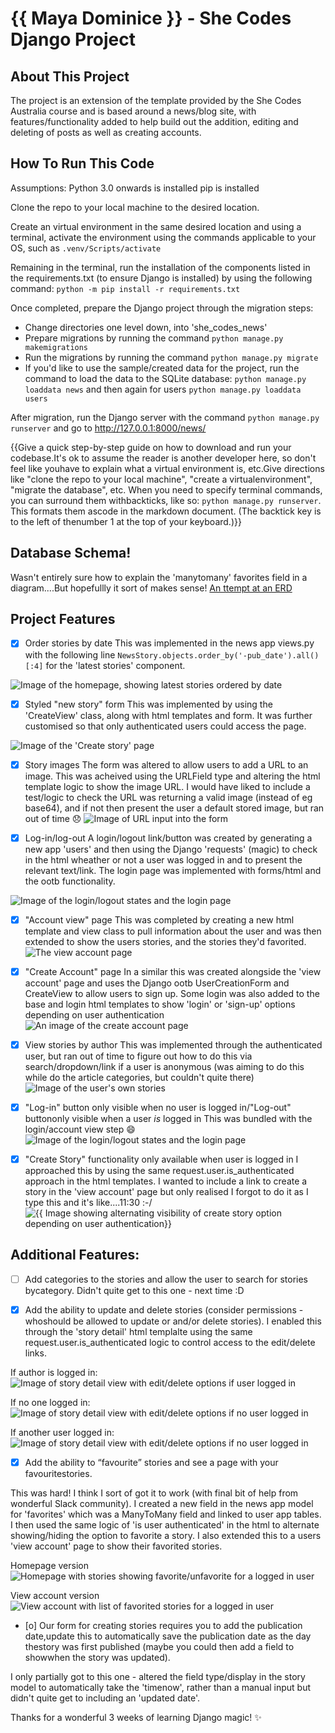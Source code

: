 # {{ Maya Dominice }} - She Codes Django Project

## About This Project
The project is an extension of the template provided by the She Codes Australia course and is based around a news/blog site, with features/functionality added to help build out the addition, editing and deleting of posts as well as creating accounts. 

## How To Run This Code
Assumptions:
Python 3.0 onwards is installed
pip is installed

Clone the repo to your local machine to the desired location.

Create an virtual environment in the same desired location and using a terminal, activate the environment using the commands applicable to your OS, such as `.venv/Scripts/activate`

Remaining in the terminal, run the installation of the components listed in the requirements.txt (to ensure Django is installed) by using the following command:
`python -m pip install -r requirements.txt`

Once completed, prepare the Django project through the migration steps:

- Change directories one level down, into 'she_codes_news'
- Prepare migrations by running the command `python manage.py makemigrations`
- Run the migrations by running the command `python manage.py migrate`
- If you'd like to use the sample/created data for the project, run the command to load the data to the SQLite database: `python manage.py loaddata news` and then again for users `python manage.py loaddata users`

After migration, run the Django server with the command `python manage.py runserver` and go to http://127.0.0.1:8000/news/

{{Give a quick step-by-step guide on how to download and run your codebase.It's ok to assume the reader is another developer here, so don't feel like youhave to explain what a virtual environment is, etc.Give directions like "clone the repo to your local machine", "create a virtualenvironment", "migrate the database", etc. When you need to specify terminal commands, you can surround them withbackticks, like so: `python manage.py runserver`. This formats them ascode in the markdown document. (The backtick key is to the left of thenumber 1 at the top of your keyboard.)}}


## Database Schema!
Wasn't entirely sure how to explain the 'manytomany' favorites field in a diagram....But hopefullly it sort of makes sense!
[ An ttempt at an ERD ]( ./readme_images/image_erd.png)

## Project Features
- [x] Order stories by date
This was implemented in the news app views.py with the following line 
`NewsStory.objects.order_by('-pub_date').all()[:4]` for the 'latest stories' component.

![ Image of the homepage, showing latest stories ordered by date ](./readme_images/image1_stories_ordered_by_date.png)

- [x] Styled "new story" form
This was implemented by using the 'CreateView' class, along with html templates and form. It was further customised so that only authenticated users could access the page.

![ Image of the 'Create story' page ](./readme_images/image2_create_story.png )

- [x] Story images
The form was altered to allow users to add a URL to an image. This was acheived using the URLField type and altering the html template logic to show the image URL. I would have liked to include a test/logic to check the URL was returning a valid image (instead of eg base64), and if not then present the user a default stored image, but ran out of time 😞
![ Image of URL input into the form ]( ./readme_images/image3_image_url_in_form.png)

- [x] Log-in/log-out
A login/logout link/button was created by generating a new app 'users' and then using the Django 'requests' (magic) to check in the html wheather or not a user was logged in and to present the relevant text/link. The login page was implemented with forms/html and the ootb functionality.

![ Image of the login/logout states and the login page](./readme/image4_login_and_out.png)

- [x] "Account view" page
This was completed by creating a new html template and view class to pull information about the user and was then extended to show the users stories, and the stories they'd favorited.
![ The view account page ](./readme_images/image5_view_account_page.PNG)

- [x] "Create Account" page
In a similar this was created alongside the 'view account' page and uses the Django ootb UserCreationForm and CreateView to allow users to sign up. Some login was also added to the base and login html templates to show 'login' or 'sign-up' options depending on user authentication
![ An image of the create account page ](./readme_images/image6_create_account_page.PNG)

- [x] View stories by author
This was implemented through the authenticated user, but ran out of time to figure out how to do this via search/dropdown/link if a user is anonymous (was aiming to do this while do the article categories, but couldn't quite there)
![ Image of the user's own stories ](./readme_images/image7_stories_by_author.PNG)

- [x] "Log-in" button only visible when no user is logged in/"Log-out" buttononly visible when a user *is* logged in
This was bundled with the login/account view step 😄
![ Image of the login/logout states and the login page](./readme/image4_login_and_out.png)

- [x] "Create Story" functionality only available when user is logged in
I approached this by using the same request.user.is_authenticated approach in the html templates. I wanted to include a link to create a story in the 'view account' page but only realised I forgot to do it as I type this and it's like....11:30 :-/
![ {{ Image showing alternating visibility of create story option depending on user authentication}} ](./readme_images/image8_create_stories_logic.PNG )

## Additional Features:
- [ ] Add categories to the stories and allow the user to search for stories bycategory.
Didn't quite get to this one - next time :D


- [x] Add the ability to update and delete stories (consider permissions - whoshould be allowed to update or and/or delete stories).
I enabled this through the 'story detail' html templalte using the same request.user.is_authenticated logic to control access to the edit/delete links. 

If author is logged in:
![ Image of story detail view with edit/delete options if user logged in ](./readme_images/image8_edit_delete_story.PNG)

If no one logged in:
![ Image of story detail view with edit/delete options if no user logged in ](./readme_images/image9_edit_delete_story_not_loggedin.PNG)

If another user logged in:
![ Image of story detail view with edit/delete options if no user logged in ](./readme_images/image10_edit_delete_story_different_loggedin.PNG)


- [x] Add the ability to “favourite” stories and see a page with your favouritestories.

This was hard! I think I sort of got it to work (with final bit of help from wonderful Slack community). I created a new field in the news app model for 'favorites' which was a ManyToMany field and linked to user app tables. I then used the same logic of 'is user authenticated' in the html to alternate showing/hiding the option to favorite a story. I also extended this to a users 'view account' page to show their favorited stories.

Homepage version
![ Homepage with stories showing favorite/unfavorite for a logged in user](./readme_images/image11_loggedin_favorited_unfavorited.PNG)

View account version
![ View account with list of favorited stories for a logged in user](./readme_images/image12_loggedin_favoriteslist.PNG)


- [o] Our form for creating stories requires you to add the publication date,update this to automatically save the publication date as the day thestory was first published (maybe you could then add a field to showwhen the story was updated).

I only partially got to this one - altered the field type/display in the story model to automatically take the 'timenow', rather than a manual input but didn't quite get to including an 'updated date'.

Thanks for a wonderful 3 weeks of learning Django magic! ✨
